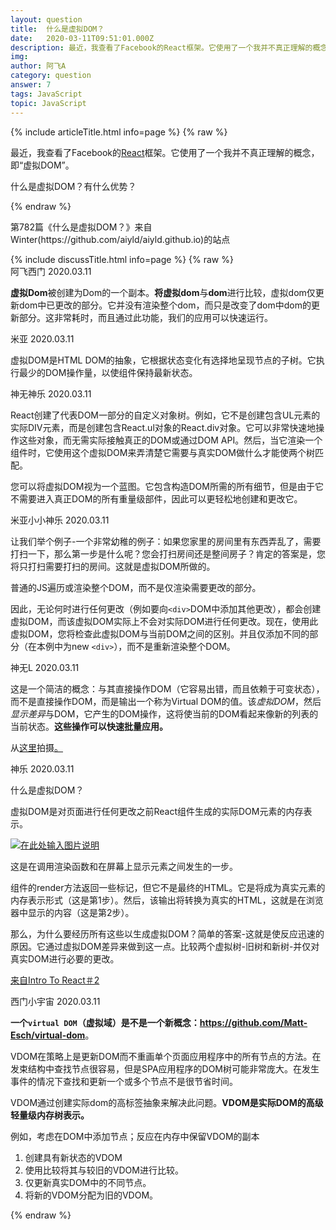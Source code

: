 ```yaml
---
layout: question
title:  什么是虚拟DOM？
date:   2020-03-11T09:51:01.000Z
description: 最近，我查看了Facebook的React框架。它使用了一个我并不真正理解的概念，即“虚拟DOM”。什么是虚拟DOM？有什么优势？...
img: 
author: 阿飞A
category: question
answer: 7
tags: JavaScript
topic: JavaScript
---
```

<div class="article-root">
  <div class="article">
    {% include articleTitle.html info=page %}
    {% raw %}
    <div class="article-content"><p><font style="vertical-align: inherit;"><font style="vertical-align: inherit;">最近，我查看了Facebook的</font></font><a href="https://facebook.github.io/react/" rel="noreferrer"><font style="vertical-align: inherit;"><font style="vertical-align: inherit;">React</font></font></a><font style="vertical-align: inherit;"><font style="vertical-align: inherit;">框架。</font><font style="vertical-align: inherit;">它使用了一个我并不真正理解的概念，即“虚拟DOM”。</font></font></p>

<p><font style="vertical-align: inherit;"><font style="vertical-align: inherit;">什么是虚拟DOM？</font><font style="vertical-align: inherit;">有什么优势？</font></font></p></div>
    {% endraw %}
  </div>
  <p class="winter_mark">第782篇《什么是虚拟DOM？》来自Winter(https://github.com/aiyld/aiyld.github.io)的站点</p>
  <div class="discuss-wrapper">
    {% include discussTitle.html info=page %}
    {% raw %}
    <div class="discuss-item">
        <div class="discuss-parent">
          <div class="discuss-meta">
            <span class="discuss-user">阿飞西门</span>
            <span class="discuss-time">2020.03.11</span>
          </div>
          <div class="discuss-comment"><p><strong><font style="vertical-align: inherit;"><font style="vertical-align: inherit;">虚拟Dom</font></font></strong><font style="vertical-align: inherit;"><font style="vertical-align: inherit;">被创建为Dom的一个副本。</font></font><strong><font style="vertical-align: inherit;"><font style="vertical-align: inherit;">将虚拟dom</font></font></strong><font style="vertical-align: inherit;"><font style="vertical-align: inherit;">与</font><strong><font style="vertical-align: inherit;">dom</font></strong><font style="vertical-align: inherit;">进行比较，虚拟dom仅更新dom中已更改的部分。</font><font style="vertical-align: inherit;">它并没有渲染整个dom，而只是改变了dom中dom的更新部分。</font><font style="vertical-align: inherit;">这非常耗时，而且通过此功能，我们的应用可以快速运行。</font></font></p></div>
        </div></div><div class="discuss-item">
        <div class="discuss-parent">
          <div class="discuss-meta">
            <span class="discuss-user">米亚</span>
            <span class="discuss-time">2020.03.11</span>
          </div>
          <div class="discuss-comment"><p><font style="vertical-align: inherit;"><font style="vertical-align: inherit;">虚拟DOM是HTML DOM的抽象，它根据状态变化有选择地呈现节点的子树。</font><font style="vertical-align: inherit;">它执行最少的DOM操作量，以使组件保持最新状态。</font></font></p></div>
        </div></div><div class="discuss-item">
        <div class="discuss-parent">
          <div class="discuss-meta">
            <span class="discuss-user">神无神乐</span>
            <span class="discuss-time">2020.03.11</span>
          </div>
          <div class="discuss-comment"><p><font style="vertical-align: inherit;"><font style="vertical-align: inherit;">React创建了代表DOM一​​部分的自定义对象树。</font><font style="vertical-align: inherit;">例如，它不是创建包含UL元素的实际DIV元素，而是创建包含React.ul对象的React.div对象。</font><font style="vertical-align: inherit;">它可以非常快速地操作这些对象，而无需实际接触真正的DOM或通过DOM API。</font><font style="vertical-align: inherit;">然后，当它渲染一个组件时，它使用这个虚拟DOM来弄清楚它需要与真实DOM做什么才能使两个树匹配。</font></font></p>

<p><font style="vertical-align: inherit;"><font style="vertical-align: inherit;">您可以将虚拟DOM视为一个蓝图。</font><font style="vertical-align: inherit;">它包含构造DOM所需的所有细节，但是由于它不需要进入真正DOM的所有重量级部件，因此可以更轻松地创建和更改它。</font></font></p></div>
        </div></div><div class="discuss-item">
        <div class="discuss-parent">
          <div class="discuss-meta">
            <span class="discuss-user">米亚小小神乐</span>
            <span class="discuss-time">2020.03.11</span>
          </div>
          <div class="discuss-comment"><p><font style="vertical-align: inherit;"><font style="vertical-align: inherit;">让我们举个例子-一个非常幼稚的例子：如果您家里的房间里有东西弄乱了，需要打扫一下，那么第一步是什么呢？</font><font style="vertical-align: inherit;">您会打扫房间还是整间房子？</font><font style="vertical-align: inherit;">肯定的答案是，您将只打扫需要打扫的房间。</font><font style="vertical-align: inherit;">这就是虚拟DOM所做的。</font></font></p>

<p><font style="vertical-align: inherit;"><font style="vertical-align: inherit;">普通的JS遍历或渲染整个DOM，而不是仅渲染需要更改的部分。</font></font></p>

<p><font style="vertical-align: inherit;"><font style="vertical-align: inherit;">因此，无论何时进行任何更改（例如要向</font></font><code>&lt;div&gt;</code><font style="vertical-align: inherit;"><font style="vertical-align: inherit;">DOM中</font><font style="vertical-align: inherit;">添加其他更改），</font><font style="vertical-align: inherit;">都会创建虚拟DOM，而该虚拟DOM实际上不会对实际DOM进行任何更改。</font><font style="vertical-align: inherit;">现在，使用此虚拟DOM，您将检查此虚拟DOM与当前DOM之间的区别。</font><font style="vertical-align: inherit;">并且仅添加不同的部分（在本例中为new </font></font><code>&lt;div&gt;</code><font style="vertical-align: inherit;"><font style="vertical-align: inherit;">），而不是重新渲染整个DOM。</font></font></p></div>
        </div></div><div class="discuss-item">
        <div class="discuss-parent">
          <div class="discuss-meta">
            <span class="discuss-user">神无L</span>
            <span class="discuss-time">2020.03.11</span>
          </div>
          <div class="discuss-comment"><p><font style="vertical-align: inherit;"><font style="vertical-align: inherit;">这是一个简洁的概念：与其直接操作DOM（它容易出错，而且依赖于可变状态），而不是直接操作DOM，而是输出一个称为Virtual DOM的值。</font><font style="vertical-align: inherit;">该</font></font><em><font style="vertical-align: inherit;"><font style="vertical-align: inherit;">虚拟DOM</font></font></em><font style="vertical-align: inherit;"><font style="vertical-align: inherit;">，然后</font></font><em><font style="vertical-align: inherit;"><font style="vertical-align: inherit;">显示差异</font></font></em><font style="vertical-align: inherit;"><font style="vertical-align: inherit;">与DOM，它产生的DOM操作，这将使当前的DOM看起来像新的列表的当前状态。</font></font><strong><font style="vertical-align: inherit;"><font style="vertical-align: inherit;">这些操作可以快速批量应用。</font></font></strong></p>

<p><font style="vertical-align: inherit;"><font style="vertical-align: inherit;">从</font><a href="https://lispcast.com/what-is-react/" rel="nofollow noreferrer"><font style="vertical-align: inherit;">这里</font></a><font style="vertical-align: inherit;">拍摄</font></font><a href="https://lispcast.com/what-is-react/" rel="nofollow noreferrer"><font style="vertical-align: inherit;"><font style="vertical-align: inherit;">。</font></font></a></p></div>
        </div></div><div class="discuss-item">
        <div class="discuss-parent">
          <div class="discuss-meta">
            <span class="discuss-user">神乐</span>
            <span class="discuss-time">2020.03.11</span>
          </div>
          <div class="discuss-comment"><p><font style="vertical-align: inherit;"><font style="vertical-align: inherit;">什么是虚拟DOM？</font></font></p>

<p><font style="vertical-align: inherit;"><font style="vertical-align: inherit;">虚拟DOM是对页面进行任何更改之前React组件生成的实际DOM元素的内存表示。</font></font></p>

<p><a href="https://i.stack.imgur.com/Y7nsK.jpg" rel="noreferrer"><img src="https://i.stack.imgur.com/Y7nsK.jpg" alt="在此处输入图片说明"></a></p>

<p><font style="vertical-align: inherit;"><font style="vertical-align: inherit;">这是在调用渲染函数和在屏幕上显示元素之间发生的一步。</font></font></p>

<p><font style="vertical-align: inherit;"><font style="vertical-align: inherit;">组件的render方法返回一些标记，但它不是最终的HTML。</font><font style="vertical-align: inherit;">它是将成为真实元素的内存表示形式（这是第1步）。</font><font style="vertical-align: inherit;">然后，该输出将转换为真实的HTML，这就是在浏览器中显示的内容（这是第2步）。</font></font></p>

<p><font style="vertical-align: inherit;"><font style="vertical-align: inherit;">那么，为什么要经历所有这些以生成虚拟DOM？</font><font style="vertical-align: inherit;">简单的答案-这就是使反应迅速的原因。</font><font style="vertical-align: inherit;">它通过虚拟DOM差异来做到这一点。</font><font style="vertical-align: inherit;">比较两个虚拟树-旧树和新树-并仅对真实DOM进行必要的更改。</font></font></p>

<p><a href="https://medium.com/@nerimbarakat/intro-to-react-2-41b84dd74b5d" rel="noreferrer"><font style="vertical-align: inherit;"><font style="vertical-align: inherit;">来自Intro To React＃2</font></font></a></p></div>
        </div></div><div class="discuss-item">
        <div class="discuss-parent">
          <div class="discuss-meta">
            <span class="discuss-user">西门小宇宙</span>
            <span class="discuss-time">2020.03.11</span>
          </div>
          <div class="discuss-comment"><p><strong><font style="vertical-align: inherit;"><font style="vertical-align: inherit;">一个</font></font><code>virtual DOM</code><font style="vertical-align: inherit;"><font style="vertical-align: inherit;">（虚拟域）是不是一个新概念：</font></font><a href="https://github.com/Matt-Esch/virtual-dom" rel="noreferrer"><font style="vertical-align: inherit;"><font style="vertical-align: inherit;">https://github.com/Matt-Esch/virtual-dom</font></font></a></strong><font style="vertical-align: inherit;"><font style="vertical-align: inherit;">。</font></font></p>

<p><font style="vertical-align: inherit;"><font style="vertical-align: inherit;">VDOM在策略上是更新DOM而不重画单个页面应用程序中的所有节点的方法。</font><font style="vertical-align: inherit;">在发束结构中查找节点很容易，但是SPA应用程序的DOM树可能非常庞大。</font><font style="vertical-align: inherit;">在发生事件的情况下查找和更新一个或多个节点不是很节省时间。</font></font></p>

<p><font style="vertical-align: inherit;"><font style="vertical-align: inherit;">VDOM通过创建实际dom的高标签抽象来解决此问题。</font></font><strong><font style="vertical-align: inherit;"><font style="vertical-align: inherit;">VDOM是实际DOM的高级轻量级内存树表示。</font></font></strong> </p>

<p><font style="vertical-align: inherit;"><font style="vertical-align: inherit;">例如，考虑在DOM中添加节点；</font><font style="vertical-align: inherit;">反应在内存中保留VDOM的副本</font></font></p>

<ol>
<li><font style="vertical-align: inherit;"><font style="vertical-align: inherit;">创建具有新状态的VDOM  </font></font></li>
<li><font style="vertical-align: inherit;"><font style="vertical-align: inherit;">使用比较将其与较旧的VDOM进行比较。</font></font></li>
<li><font style="vertical-align: inherit;"><font style="vertical-align: inherit;">仅更新真实DOM中的不同节点。  </font></font></li>
<li><font style="vertical-align: inherit;"><font style="vertical-align: inherit;">将新的VDOM分配为旧的VDOM。</font></font></li>
</ol></div>
        </div></div>
    {% endraw %}
  </div>
<div>
